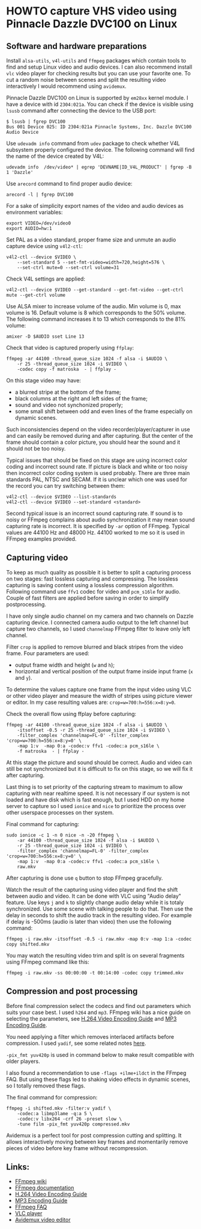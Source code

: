 # HOWTO capture VHS video using Pinnacle Dazzle DVC100 on Linux

## Software and hardware preparations

Install `alsa-utils`, `v4l-utils` and `ffmpeg` packages which contain tools to
find and setup Linux video and audio devices. I can also recommend install
`vlc` video player for checking results but you can use your favorite one. To
cut a random noise between scenes and split the resulting video interactively I
would recommend using `avidemux`.

Pinnacle Dazzle DVC100 on Linux is supported by `em28xx` kernel module. I have
a device with id `2304:021a`. You can check if the device is visible using
`lsusb` command after connecting the device to the USB port:
```
$ lsusb | fgrep DVC100
Bus 001 Device 025: ID 2304:021a Pinnacle Systems, Inc. Dazzle DVC100 Audio Device
```

Use `udevadm info` command from `udev` package to check whether V4L subsystem
properly configured the device. The following command will find the name of the
device created by V4L:
```
udevadm info  /dev/video* | egrep 'DEVNAME|ID_V4L_PRODUCT' | fgrep -B 1 'Dazzle'
```

Use `arecord` command to find proper audio device:
```
arecord -l | fgrep DVC100
```

For a sake of simplicity export names of the video and audio devices as
environment variables:
```
export VIDEO=/dev/video0
export AUDIO=hw:1
```

Set PAL as a video standard, proper frame size and unmute an audio capture
device using `v4l2-ctl`:
```
v4l2-ctl --device $VIDEO \
	--set-standard 5 --set-fmt-video=width=720,height=576 \
	--set-ctrl mute=0 --set-ctrl volume=31
```

Check V4L settings are applied:
```
v4l2-ctl --device $VIDEO --get-standard --get-fmt-video --get-ctrl mute --get-ctrl volume
```

Use ALSA mixer to increase volume of the audio. Min volume is 0, max volume is
16. Default volume is 8 which corresponds to the 50% volume. The following
command increases it to 13 which corresponds to the 81% volume:
```
amixer -D $AUDIO sset Line 13
```

Check that video is captured properly using `ffplay`:
```
ffmpeg -ar 44100 -thread_queue_size 1024 -f alsa -i $AUDIO \
	-r 25 -thread_queue_size 1024 -i $VIDEO \
	-codec copy -f matroska  - | ffplay -
```

On this stage video may have:
- a blurred stripe at the bottom of the frame;
- black columns at the right and left sides of the frame;
- sound and video not synchonized properly;
- some small shift between odd and even lines of the frame especially on
  dynamic scenes.

Such inconsistencies depend on the video recorder/player/capturer in use and
can easily be removed during and after capturing. But the center of the
frame should contain a color picture, you should hear the sound and it should
not be too noisy.

Typical issues that should be fixed on this stage are using incorrect color
coding and incorrect sound rate. If picture is black and white or too noisy
then incorrect color coding system is used probably. There are three main
standards PAL, NTSC and SECAM. If it is unclear which one was used for the
record you can try switching between them:

```
v4l2-ctl --device $VIDEO --list-standards
v4l2-ctl --device $VIDEO --set-standard <standard>
```

Second typical issue is an incorrect sound capturing rate. If sound is to noisy
or FFmpeg complains about audio synchronization it may mean sound capturing
rate is incorrect. It is specified by `-ar` option of FFmpeg.  Typical values
are 44100 Hz and 48000 Hz. 44100 worked to me so it is used in FFmpeg
examples provided.

## Capturing video

To keep as much quality as possible it is better to split a capturing process
on two stages: fast lossless capturing and compressing.  The lossless capturing
is saving content using a lossless compression algorithm. Following command use
`ffv1` codec for video and `pcm_s16le` for audio. Couple of fast filters are
applied before saving in order to simplify postprocessing.

I have only single audio channel on my camera and two channels on Dazzle
capturing device. I connected camera audio output to the left channel but
capture two channels, so I used `channelmap` FFmpeg filter to leave only left
channel.

Filter `crop` is applied to remove blurred and black stripes from the video
frame. Four parameters are used:
- output frame width and height (`w` and `h`);
- horizontal and vertical position of the output frame inside input frame (`x`
  and `y`).

To determine the values capture one frame from the input video using VLC or
other video player and measure the width of stripes using picture viewer or
editor. In my case resulting values are: `crop=w=700:h=556:x=8:y=0`.

Check the overall flow using ffplay before capturing:
```
ffmpeg -ar 44100 -thread_queue_size 1024 -f alsa -i $AUDIO \
	-itsoffset -0.5 -r 25 -thread_queue_size 1024 -i $VIDEO \
	-filter_complex 'channelmap=FL-0' -filter_complex 'crop=w=700:h=556:x=8:y=0' \
	-map 1:v  -map 0:a -codec:v ffv1 -codec:a pcm_s16le \
	-f matroska  - | ffplay -
```

At this stage the picture and sound should be correct. Audio and video can
still be not synchronized but it is difficult to fix on this stage, so we will
fix it after capturing.

Last thing is to set priority of the capturing stream to maximum to allow
capturing with near realtime speed. It is not necessary if our system is not
loaded and have disk which is fast enough, but I used HDD on my home server to
capture so I used `ionice` and `nice` to prioritize the process over other
userspace processes on ther system.

Final command for capturing:
```
sudo ionice -c 1 -n 0 nice -n -20 ffmpeg \
	-ar 44100 -thread_queue_size 1024 -f alsa -i $AUDIO \
	-r 25 -thread_queue_size 1024 -i $VIDEO \
	-filter_complex 'channelmap=FL-0' -filter_complex 'crop=w=700:h=556:x=8:y=0' \
	-map 1:v  -map 0:a -codec:v ffv1 -codec:a pcm_s16le \
	raw.mkv
```

After capturing is done use `q` button to stop FFmpeg gracefully.

Watch the result of the capturing using video player and find the shift between
audio and video. It can be done with VLC using "Audio delay" feature. Use keys
`j` and `k` to slightly change audio delay while it is totaly synchronized. Use
some scene with talking people to do that. Then use the delay in seconds to
shift the audio track in the resulting video. For example if delay is -500ms
(audio is later than video) then use the following command:
```
ffmpeg -i raw.mkv -itsoffset -0.5 -i raw.mkv -map 0:v -map 1:a -codec copy shifted.mkv
```

You may watch the resulting video trim and split is on several fragments using
FFmpeg command like this:
```
ffmpeg -i raw.mkv -ss 00:00:00 -t 00:14:00 -codec copy trimmed.mkv
```

## Compression and post processing

Before final compression select the codecs and find out parameters which suits
your case best. I used `h264` and `mp3`. FFmpeg wiki has a nice guide on
selecting the parameters, see [H.264 Video Encoding
Guide](https://trac.ffmpeg.org/wiki/Encode/H.264) and [MP3 Encoding
Guide](https://trac.ffmpeg.org/wiki/Encode/MP3).

You need applying a filter which removes interlaced artifacts before
compression. I used `yadif`, see some related notes
[here](https://github.com/kfrn/ffmpeg-things/blob/master/deinterlacing.md).

`-pix_fmt yuv420p` is used in command below to make result compatible with
older players.

I also found a recommendation to use `-flags +ilme+ildct` in the FFmpeg FAQ.
But using these flags led to shaking video effects in dynamic scenes, so I
totally removed these flags.

The final command for compression:
```
ffmpeg -i shifted.mkv -filter:v yadif \
    -codec:a libmp3lame -q:a 5 \
    -codec:v libx264 -crf 26 -preset slow \
    -tune film -pix_fmt yuv420p compressed.mkv
```

Avidemux is a perfect tool for post compression cutting and splitting. It
allows interactively moving between key frames and momentarily remove pieces of
video before key frame without recompression.

## Links:
- [FFmpeg wiki](https://trac.ffmpeg.org/)
- [FFmpeg documentation](https://ffmpeg.org/ffmpeg.html)
- [H.264 Video Encoding Guide](https://trac.ffmpeg.org/wiki/Encode/H.264)
- [MP3 Encoding Guide](https://trac.ffmpeg.org/wiki/Encode/MP3)
- [FFmpeg FAQ](https://ffmpeg.org/faq.html)
- [VLC player](https://www.videolan.org/vlc/)
- [Avidemux video editor](http://avidemux.sourceforge.net/)
